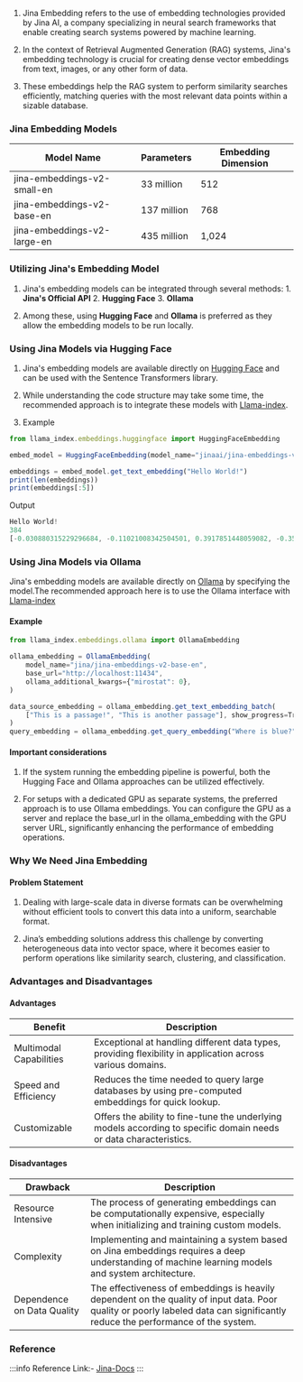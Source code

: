1. Jina Embedding refers to the use of embedding technologies provided by Jina
   AI, a company specializing in neural search frameworks that enable creating
   search systems powered by machine learning.

2. In the context of Retrieval Augmented Generation (RAG) systems, Jina's
   embedding technology is crucial for creating dense vector embeddings from
   text, images, or any other form of data.

3. These embeddings help the RAG system to perform similarity searches
   efficiently, matching queries with the most relevant data points within a
   sizable database.

### Jina Embedding Models

| Model Name                  | Parameters  | Embedding Dimension |
| --------------------------- | ----------- | ------------------- |
| jina-embeddings-v2-small-en | 33 million  | 512                 |
| jina-embeddings-v2-base-en  | 137 million | 768                 |
| jina-embeddings-v2-large-en | 435 million | 1,024               |

### Utilizing Jina's Embedding Model

1. Jina's embedding models can be integrated through several methods: 1.
   **Jina's Official API** 2. **Hugging Face** 3. **Ollama**

2. Among these, using **Hugging Face** and **Ollama** is preferred as they allow
   the embedding models to be run locally.

### Using Jina Models via Hugging Face

1. Jina's embedding models are available directly on
   [Hugging Face](https://huggingface.co/jinaai/jina-embeddings-v2-base-en) and
   can be used with the Sentence Transformers library.

2. While understanding the code structure may take some time, the recommended
   approach is to integrate these models with
   [Llama-index](https://docs.llamaindex.ai/en/stable/examples/llm/huggingface/).

3. Example

```js
from llama_index.embeddings.huggingface import HuggingFaceEmbedding

embed_model = HuggingFaceEmbedding(model_name="jinaai/jina-embeddings-v2-base-en")

embeddings = embed_model.get_text_embedding("Hello World!")
print(len(embeddings))
print(embeddings[:5])
```

Output

```js
Hello World!
384
[-0.030880315229296684, -0.11021008342504501, 0.3917851448059082, -0.35962796211242676, 0.22797748446464539]
```

### Using Jina Models via Ollama

Jina's embedding models are available directly on
[Ollama](https://ollama.com/jina/jina-embeddings-v2-base-en) by specifying the
model.The recommended approach here is to use the Ollama interface with
[Llama-index](https://docs.llamaindex.ai/en/stable/examples/embeddings/ollama_embedding/)

#### Example

```js
from llama_index.embeddings.ollama import OllamaEmbedding

ollama_embedding = OllamaEmbedding(
    model_name="jina/jina-embeddings-v2-base-en",
    base_url="http://localhost:11434",
    ollama_additional_kwargs={"mirostat": 0},
)

data_source_embedding = ollama_embedding.get_text_embedding_batch(
    ["This is a passage!", "This is another passage"], show_progress=True
)
query_embedding = ollama_embedding.get_query_embedding("Where is blue?")
```

#### Important considerations

1. If the system running the embedding pipeline is powerful, both the Hugging
   Face and Ollama approaches can be utilized effectively.

2. For setups with a dedicated GPU as separate systems, the preferred approach
   is to use Ollama embeddings. You can configure the GPU as a server and
   replace the base_url in the ollama_embedding with the GPU server URL,
   significantly enhancing the performance of embedding operations.

### Why We Need Jina Embedding

#### **Problem Statement**

1. Dealing with large-scale data in diverse formats can be overwhelming without
   efficient tools to convert this data into a uniform, searchable format.

2. Jina’s embedding solutions address this challenge by converting heterogeneous
   data into vector space, where it becomes easier to perform operations like
   similarity search, clustering, and classification.

### Advantages and Disadvantages

#### **Advantages**

<table class="table-size-for-cloud-services">
    <thead>
        <tr>
            <th>Benefit</th>
            <th>Description</th>
        </tr>
    </thead>
    <tbody>
        <tr>
            <td><span class="custom-header">Multimodal Capabilities</span></td>
            <td>Exceptional at handling different data types, providing flexibility in application across various domains.</td>
        </tr>
        <tr>
            <td><span class="custom-header">Speed and Efficiency</span></td>
            <td>Reduces the time needed to query large databases by using pre-computed embeddings for quick lookup.</td>
        </tr>
        <tr>
            <td><span class="custom-header">Customizable</span></td>
            <td>Offers the ability to fine-tune the underlying models according to specific domain needs or data characteristics.</td>
        </tr>
    </tbody>
</table>

#### **Disadvantages**

<table class="table-size-for-cloud-services">
    <thead>
        <tr>
            <th>Drawback</th>
            <th>Description</th>
        </tr>
    </thead>
    <tbody>
        <tr>
            <td><span class="custom-header">Resource Intensive</span></td>
            <td>The process of generating embeddings can be computationally expensive, especially when initializing and training custom models.</td>
        </tr>
        <tr>
            <td><span class="custom-header">Complexity</span></td>
            <td>Implementing and maintaining a system based on Jina embeddings requires a deep understanding of machine learning models and system architecture.</td>
        </tr>
        <tr>
            <td><span class="custom-header">Dependence on Data Quality</span></td>
            <td>The effectiveness of embeddings is heavily dependent on the quality of input data. Poor quality or poorly labeled data can significantly reduce the performance of the system.</td>
        </tr>
    </tbody>
</table>

### Reference

:::info 
Reference Link:- [Jina-Docs](https://jina.ai/embeddings/) 
:::
